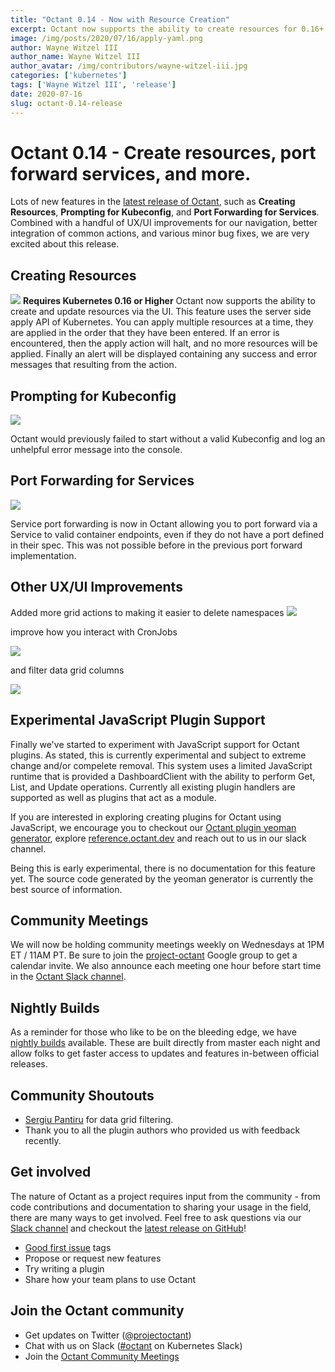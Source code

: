 ```yaml
---
title: "Octant 0.14 - Now with Resource Creation"
excerpt: Octant now supports the ability to create resources for 0.16+ Kubernetes clusters and more!
image: /img/posts/2020/07/16/apply-yaml.png
author: Wayne Witzel III
author_name: Wayne Witzel III
author_avatar: /img/contributors/wayne-witzel-iii.jpg
categories: ['kubernetes']
tags: ['Wayne Witzel III', 'release']
date: 2020-07-16
slug: octant-0.14-release
---
```

# Octant 0.14 - Create resources, port forward services, and more.

Lots of new features in the [latest release of Octant](https://github.com/vmware-tanzu/octant/releases/tag/v0.14.0),
such as **Creating Resources**, **Prompting for Kubeconfig**, and **Port Forwarding for Services**. Combined with a handful
of UX/UI improvements for our navigation, better integration of common actions, and various minor bug fixes, we are very
excited about this release.

## Creating Resources
![](/img/posts/2020/07/16/apply-yaml.png)
**Requires Kubernetes 0.16 or Higher** Octant now supports the ability to create and update resources via the UI. This feature uses the server side apply API of Kubernetes.
You can apply multiple resources at a time, they are applied in the order that they have been entered. If an error is encountered, then the apply action will halt, and no more resources will be applied.
 Finally an alert will be displayed containing any success and error messages that resulting from the action.

## Prompting for Kubeconfig
![](/img/posts/2020/07/16/no-kubeconfig.png)

Octant would previously failed to start without a valid Kubeconfig and log an unhelpful error message into the console.

## Port Forwarding for Services
![](/img/posts/2020/07/16/service-port-forward.png)

Service port forwarding is now in Octant allowing you to port forward via a Service to valid container endpoints, even if they do not have a port defined
in their spec. This was not possible before in the previous port forward implementation.

## Other UX/UI Improvements
Added more grid actions to making it easier to delete namespaces
![](/img/posts/2020/07/16/delete-namespace.png)

improve how you interact with CronJobs

![](/img/posts/2020/07/16/cronjob-actions.png)

and filter data grid columns

![](/img/posts/2020/07/16/table-filter.png)

## Experimental JavaScript Plugin Support

Finally we've started to experiment with JavaScript support for Octant plugins. As stated, this is currently experimental and subject to extreme change and/or compelete removal. This system
uses a limited JavaScript runtime that is provided a DashboardClient with the ability to perform Get, List, and Update operations. Currently all existing plugin handlers are supported as well
as plugins that act as a module.

If you are interested in exploring creating plugins for Octant using JavaScript, we encourage you to checkout our [Octant plugin yeoman generator](https://github.com/wwitzel3/generator-octant-plugin#readme),
explore [reference.octant.dev](https://reference.octant.dev) and reach out to us in our slack channel.

Being this is early experimental, there is no documentation for this feature yet. The source code generated by the yeoman generator is currently the best source of information.

## Community Meetings

We will now be holding community meetings weekly on Wednesdays at 1PM ET / 11AM PT. Be sure to join the [project-octant](https://groups.google.com/forum/#!forum/project-octant) Google group to get a calendar invite. We also announce each meeting one hour before start time in the [Octant Slack channel](https://kubernetes.slack.com/archives/CM37M9FCG).

## Nightly Builds

As a reminder for those who like to be on the bleeding edge, we have [nightly builds](https://console.cloud.google.com/storage/browser/octant-nightlies) available. These are built directly from master each night and allow folks to get faster access to updates and features in-between official releases.

## Community Shoutouts
- [Sergiu Pantiru](https://github.com/sergiupantiru) for data grid filtering.
- Thank you to all the plugin authors who provided us with feedback recently.

## Get involved

The nature of Octant as a project requires input from the community - from code contributions and documentation to sharing your usage in the field, there are many ways to get involved.
Feel free to ask questions via our [Slack channel](https://kubernetes.slack.com/messages/CM37M9FCG) and checkout the [latest release on GitHub](https://github.com/vmware-tanzu/octant/releases/latest)!

* [Good first issue](https://github.com/vmware-tanzu/octant/issues?q=is%3Aopen+is%3Aissue+label%3A%22good+first+issue%22) tags
* Propose or request new features
* Try writing a plugin
* Share how your team plans to use Octant

## Join the Octant community
* Get updates on Twitter ([@projectoctant](https://twitter.com/projectoctant))
* Chat with us on Slack ([#octant](https://kubernetes.slack.com/messages/CM37M9FCG) on Kubernetes Slack)
* Join the [Octant Community Meetings](/community)
